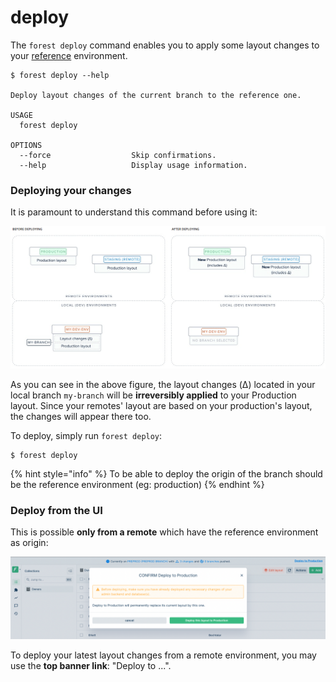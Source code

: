 # deploy

The `forest deploy` command enables you to apply some layout changes to your [reference](../using-branches.md#what-is-a-branch) environment.

```
$ forest deploy --help

Deploy layout changes of the current branch to the reference one.

USAGE
  forest deploy

OPTIONS
  --force                  Skip confirmations.
  --help                   Display usage information.
```

### Deploying your changes

It is paramount to understand this command before using it:

![](../../assets/deploy-command.png)

As you can see in the above figure, the layout changes (Δ) located in your local branch `my-branch` will be **irreversibly applied** to your Production layout. Since your remotes' layout are based on your production's layout, the changes will appear there too.

To deploy, simply run `forest deploy`:

```
$ forest deploy
```

{% hint style="info" %}
To be able to deploy the origin of the branch should be the reference environment (eg: production)
{% endhint %}

### Deploy from the UI

This is possible **only from a remote** which have the reference environment as origin:

![](../../assets/deploy-ui.png)

To deploy your latest layout changes from a remote environment, you may use the **top banner link**: "Deploy to ...".
